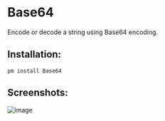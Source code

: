 # Base64

Encode or decode a string using Base64 encoding.

## Installation:

```
pm install Base64
```

## Screenshots:
![image]()
